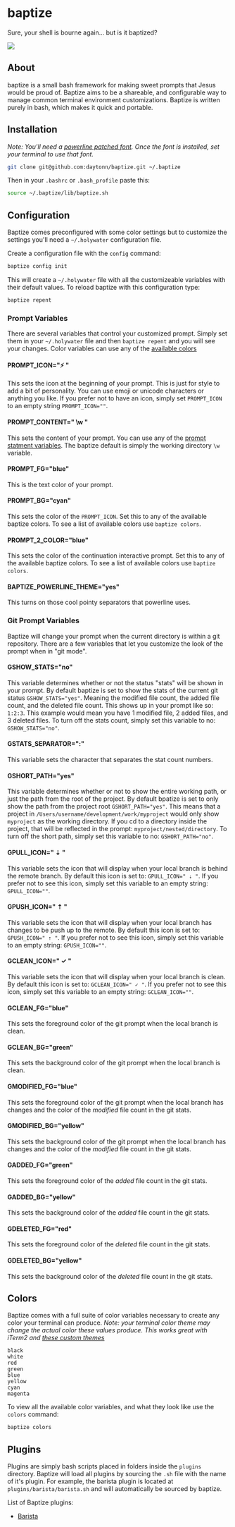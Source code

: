 baptize
=======

Sure, your shell is bourne again... but is it baptized?

![](https://raw.githubusercontent.com/daytonn/baptize/master/jesus-loves-baptize.png)

About
-----
baptize is a small bash framework for making sweet prompts that Jesus would be proud of. Baptize aims to be a shareable, and configurable way to manage common terminal environment customizations. Baptize is written purely in bash, which makes it quick and portable.

Installation
------------
_Note: You'll need a [powerline patched font](https://github.com/powerline/fonts). Once the font is installed, set your terminal to use that font._

```sh
git clone git@github.com:daytonn/baptize.git ~/.baptize
```

Then in your `.bashrc` or `.bash_profile` paste this:

```sh
source ~/.baptize/lib/baptize.sh
```

Configuration
-------------

Baptize comes preconfigured with some color settings but to customize the settings you'll need a `~/.holywater` configuration file.

Create a configuration file with the `config` command:

```sh
baptize config init
```

This will create a `~/.holywater` file with all the customizeable variables with their default values. To reload baptize with this configuration type:

```sh
baptize repent
```

### Prompt Variables

There are several variables that control your customized prompt. Simply set them in your `~/.holywater` file and then `baptize repent` and you will see your changes. Color variables can use any of the [available colors](#colors)

#### PROMPT_ICON="⚡ "

This sets the icon at the beginning of your prompt. This is just for style to add a bit of personality. You can use emoji or unicode characters or anything you like. If you prefer not to have an icon, simply set `PROMPT_ICON` to an empty string `PROMPT_ICON=""`.

#### PROMPT_CONTENT=" \w "

This sets the content of your prompt. You can use any of the [prompt statment variables](http://ss64.com/bash/syntax-prompt.html). The baptize default is simply the working directory `\w` variable.

#### PROMPT_FG="blue"

This is the text color of your prompt.

#### PROMPT_BG="cyan"

This sets the color of the `PROMPT_ICON`. Set this to any of the available baptize colors. To see a list of available colors use `baptize colors`.

#### PROMPT\_2_COLOR="blue"

This sets the color of the continuation interactive prompt. Set this to any of the available baptize colors. To see a list of available colors use `baptize colors`.

#### BAPTIZE_POWERLINE_THEME="yes"

This turns on those cool pointy separators that powerline uses.

### Git Prompt Variables

Baptize will change your prompt when the current directory is within a git repository. There are a few variables that let you customize the look of the prompt when in "git mode".


#### GSHOW_STATS="no"

This variable determines whether or not the status "stats" will be shown in your prompt. By default baptize is set to show the stats of the current git status `GSHOW_STATS="yes"`. Meaning the modified file count, the added file count, and the deleted file count. This shows up in your prompt like so: `1:2:3`. This example would mean you have 1 modified file, 2 added files, and 3 deleted files. To turn off the stats count, simply set this variable to no: `GSHOW_STATS="no"`.

#### GSTATS_SEPARATOR=":"

This variable sets the character that separates the stat count numbers.

#### GSHORT_PATH="yes"

This variable determines whether or not to show the entire working path, or just the path from the root of the project. By default bpatize is set to only show the path from the project root `GSHORT_PATH="yes"`. This means that a project in `/Users/username/development/work/myproject` would only show `myproject` as the working directory. If you cd to a directory inside the project, that will be reflected in the prompt: `myproject/nested/directory`. To turn off the short path, simply set this variable to no: `GSHORT_PATH="no"`.

#### GPULL_ICON=" ⇣ "

This variable sets the icon that will display when your local branch is behind the remote branch. By default this icon is set to: `GPULL_ICON=" ⇣ "`. If you prefer not to see this icon, simply set this variable to an empty string: `GPULL_ICON=""`.

#### GPUSH_ICON=" ⇡ "

This variable sets the icon that will display when your local branch has changes to be push up to the remote. By default this icon is set to: `GPUSH_ICON=" ⇡ "`. If you prefer not to see this icon, simply set this variable to an empty string: `GPUSH_ICON=""`.

#### GCLEAN_ICON=" ✓ "

This variable sets the icon that will display when your local branch is clean. By default this icon is set to: `GCLEAN_ICON=" ✓ "`. If you prefer not to see this icon, simply set this variable to an empty string: `GCLEAN_ICON=""`.

#### GCLEAN_FG="blue"

This sets the foreground color of the git prompt when the local branch is clean.

#### GCLEAN_BG="green"

This sets the background color of the git prompt when the local branch is clean.

#### GMODIFIED_FG="blue"

This sets the foreground color of the git prompt when the local branch has changes and the color of the _modified_ file count in the git stats.

#### GMODIFIED_BG="yellow"

This sets the background color of the git prompt when the local branch has changes and the color of the _modified_ file count in the git stats.

#### GADDED_FG="green"

This sets the foreground color of the _added_ file count in the git stats.

#### GADDED_BG="yellow"

This sets the background color of the _added_ file count in the git stats.

#### GDELETED_FG="red"

This sets the foreground color of the _deleted_ file count in the git stats.

#### GDELETED_BG="yellow"

This sets the background color of the _deleted_ file count in the git stats.

Colors
------

Baptize comes with a full suite of color variables necessary to create any color your terminal can produce. _Note: your terminal color theme may change the actual color these values produce. This works great with iTerm2 and [these custom themes](http://iterm2colorschemes.com/)_

```
black
white
red
green
blue
yellow
cyan
magenta
```

To view all the available color variables, and what they look like use the `colors` command:

```sh
baptize colors
```

Plugins
-------

Plugins are simply bash scripts placed in folders inside the `plugins` directory. Baptize will load all plugins by sourcing the `.sh` file with the name of it's plugin. For example, the barista plugin is located at `plugins/barista/barista.sh` and will automatically be sourced by baptize.

List of Baptize plugins:

* [Barista](http://github.com/daytonn/barista)
